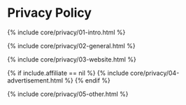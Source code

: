 <h1>Privacy Policy</h1>

{% include core/privacy/01-intro.html %}

{% include core/privacy/02-general.html %}

{% include core/privacy/03-website.html %}

{% if include.affiliate == nil %}
{% include core/privacy/04-advertisement.html %}
{% endif %}

{% include core/privacy/05-other.html %}
